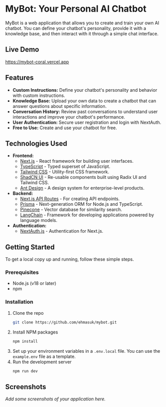 # MyBot: Your Personal AI Chatbot

MyBot is a web application that allows you to create and train your own AI chatbot. You can define your chatbot's personality, provide it with a knowledge base, and then interact with it through a simple chat interface.

## Live Demo

https://mybot-coral.vercel.app

## Features

*   **Custom Instructions:** Define your chatbot's personality and behavior with custom instructions.
*   **Knowledge Base:** Upload your own data to create a chatbot that can answer questions about specific information.
*   **Conversation History:** Review past conversations to understand user interactions and improve your chatbot's performance.
*   **User Authentication:** Secure user registration and login with NextAuth.
*   **Free to Use:** Create and use your chatbot for free.

## Technologies Used

*   **Frontend:**
    *   [Next.js](https://nextjs.org/) - React framework for building user interfaces.
    *   [TypeScript](https://www.typescriptlang.org/) - Typed superset of JavaScript.
    *   [Tailwind CSS](https://tailwindcss.com/) - Utility-first CSS framework.
    *   [ShadCN UI](https://ui.shadcn.com/) - Re-usable components built using Radix UI and Tailwind CSS.
    *   [Ant Design](https://ant.design/) - A design system for enterprise-level products.
*   **Backend:**
    *   [Next.js API Routes](https://nextjs.org/docs/api-routes/introduction) - For creating API endpoints.
    *   [Prisma](https://www.prisma.io/) - Next-generation ORM for Node.js and TypeScript.
    *   [Pinecone](https://www.pinecone.io/) - Vector database for similarity search.
    *   [LangChain](https://js.langchain.com/) - Framework for developing applications powered by language models.
*   **Authentication:**
    *   [NextAuth.js](https://next-auth.js.org/) - Authentication for Next.js.

## Getting Started

To get a local copy up and running, follow these simple steps.

### Prerequisites

*   Node.js (v18 or later)
*   npm

### Installation

1.  Clone the repo
    ```sh
    git clone https://github.com/ehmasuk/mybot.git
    ```
2.  Install NPM packages
    ```sh
    npm install
    ```
3.  Set up your environment variables in a `.env.local` file. You can use the `example.env` file as a template.
4.  Run the development server
    ```sh
    npm run dev
    ```

## Screenshots

_Add some screenshots of your application here._

